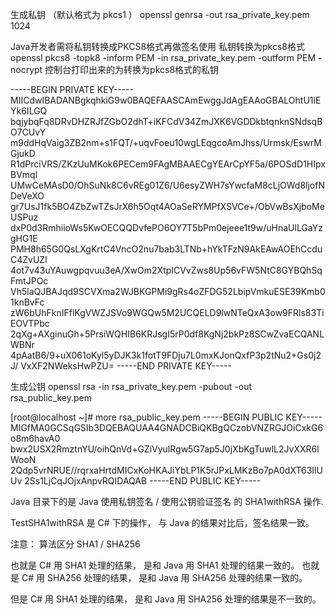 生成私钥 （默认格式为 pkcs1 ）
openssl genrsa -out rsa_private_key.pem 1024




Java开发者需将私钥转换成PKCS8格式再做签名使用
私钥转换为pkcs8格式
openssl pkcs8 -topk8 -inform PEM -in rsa_private_key.pem -outform PEM -nocrypt
控制台打印出来的为转换为pkcs8格式的私钥

-----BEGIN PRIVATE KEY-----
MIICdwIBADANBgkqhkiG9w0BAQEFAASCAmEwggJdAgEAAoGBALOhtU1lEYk6ILGQ
bqjybqFq8DRvDHZRJfZGbO2dhT+iKFCdV34ZmJXK6VGDDkbtqnknSNdsqBO7CUvY
m9ddHqVaig3ZB2nm+s1FQT/+uqvFoeu10wgLEqgcoAmJhss/Urmsk/EswrMGjukD
R1dPrciVRS/ZKzUuMKok6PECem9FAgMBAAECgYEArCpYF5a/6POSdD1HIpxBVmql
UMwCeMAsD0/OhSuNk8C6vREg01Z6/U6esyZWH7sYwcfaM8cLjOWd8ljofNDeVeXO
gr7UsJ1fk5BO4ZbZwTZsJrX6h5Oqt4AOaSeRYMPfXSVCe+/ObVwBsXjboMeUSPuz
dxP0d3RmhiioWs5KwOECQQDvfePO6OY7T5bPm0ejeee1t9w/uHnaUlLGaYzgHG1E
PMH8h65G0QsLXgKrtC4VncO2nu7bab3LTNb+hYkTFzN9AkEAwAOEhCcduC4ZvUZl
4ot7v43uYAuwgpqvuu3eA/XwOm2XtpICVvZws8Up56vFW5NtC8GYBQhSqFmtJPOc
Vh5laQJBAJqd9SCVXma2WJBKGPMi9gRs4oZFDG52LbipVmkuESE39Kmb01knBvFc
zW6bUhFknIFflKgVWZJSVo9WGQw5M2UCQELD9lwNTeQxA3ow9FRls83TiEOVTPbc
2qXg+AXginuGh+5PrsiWQHIB6KRJsgI5rP0df8KgNj2bkPz8SCwZvaECQANLWBNr
4pAatB6/9+uX061oKyl5yDJK3k1fotT9FDju7L0mxKJonQxfP3p2tNu2+Gs0j2J/
VxXF2NWeksHwPZU=
-----END PRIVATE KEY-----




生成公钥
openssl rsa -in rsa_private_key.pem -pubout -out rsa_public_key.pem


[root@localhost ~]# more rsa_public_key.pem
-----BEGIN PUBLIC KEY-----
MIGfMA0GCSqGSIb3DQEBAQUAA4GNADCBiQKBgQCzobVNZRGJOiCxkG6o8m6havA0
bwx2USX2RmztnYU/oihQnVd+GZiVyulRgw5G7ap5J0jXbKgTuwlL2JvXXR6lWooN
2Qdp5vrNRUE//rqrxaHrtdMICxKoHKAJiYbLP1K5rJPxLMKzBo7pA0dXT63IlUUv
2Ss1LjCqJOjxAnpvRQIDAQAB
-----END PUBLIC KEY-----




Java 目录下的是 Java 使用私钥签名 / 使用公钥验证签名 的 SHA1withRSA 操作.


TestSHA1withRSA 是 C# 下的操作， 与  Java 的结果对比后，签名结果一致。


注意：
算法区分 SHA1 / SHA256

也就是 C# 用 SHA1 处理的结果，  是和 Java 用 SHA1 处理的结果一致的。
也就是 C# 用 SHA256 处理的结果，  是和 Java 用 SHA256 处理的结果一致的。

但是  C# 用 SHA1 处理的结果，  是和 Java 用 SHA256 处理的结果是不一致的。
